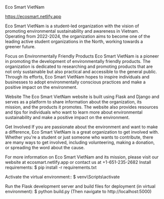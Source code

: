 Eco Smart VietNam

https://ecosmart.netlify.app

Eco Smart VietNam is a student-led organization with the vision of promoting environmental sustainability and awareness in Vietnam. Operating from 2022-2024, the organization aims to become one of the leading active student organizations in the North, working towards a greener future.

Focus on Environmentally Friendly Products
Eco Smart VietNam is a pioneer in promoting the development of environmentally friendly products. The organization is dedicated to researching and promoting products that are not only sustainable but also practical and accessible to the general public. Through its efforts, Eco Smart VietNam hopes to inspire individuals and businesses to adopt environmentally conscious practices and make a positive impact on the environment.

Website
The Eco Smart VietNam website is built using Flask and Django and serves as a platform to share information about the organization, its mission, and the products it promotes. The website also provides resources and tips for individuals who want to learn more about environmental sustainability and make a positive impact on the environment.

Get Involved
If you are passionate about the environment and want to make a difference, Eco Smart VietNam is a great organization to get involved with. Whether you're a student or just someone who wants to contribute, there are many ways to get involved, including volunteering, making a donation, or spreading the word about the cause.

For more information on Eco Smart VietNam and its mission, please visit our website at ecosmart.netlify.app or contact us at +1-651-235-2682
Install requirements:
$ pip install -r requirements.txt

Activate the virtual environment::
$ venv\Scripts\activate

Run the Flask development server and build files for deployment (in virtual environment):
$ python build.py
(Then navigate to http://localhost:5000)
